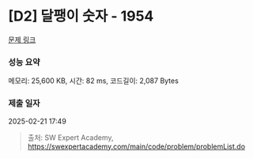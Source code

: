 # [D2] 달팽이 숫자 - 1954 

[문제 링크](https://swexpertacademy.com/main/code/problem/problemDetail.do?contestProbId=AV5PobmqAPoDFAUq) 

### 성능 요약

메모리: 25,600 KB, 시간: 82 ms, 코드길이: 2,087 Bytes

### 제출 일자

2025-02-21 17:49



> 출처: SW Expert Academy, https://swexpertacademy.com/main/code/problem/problemList.do